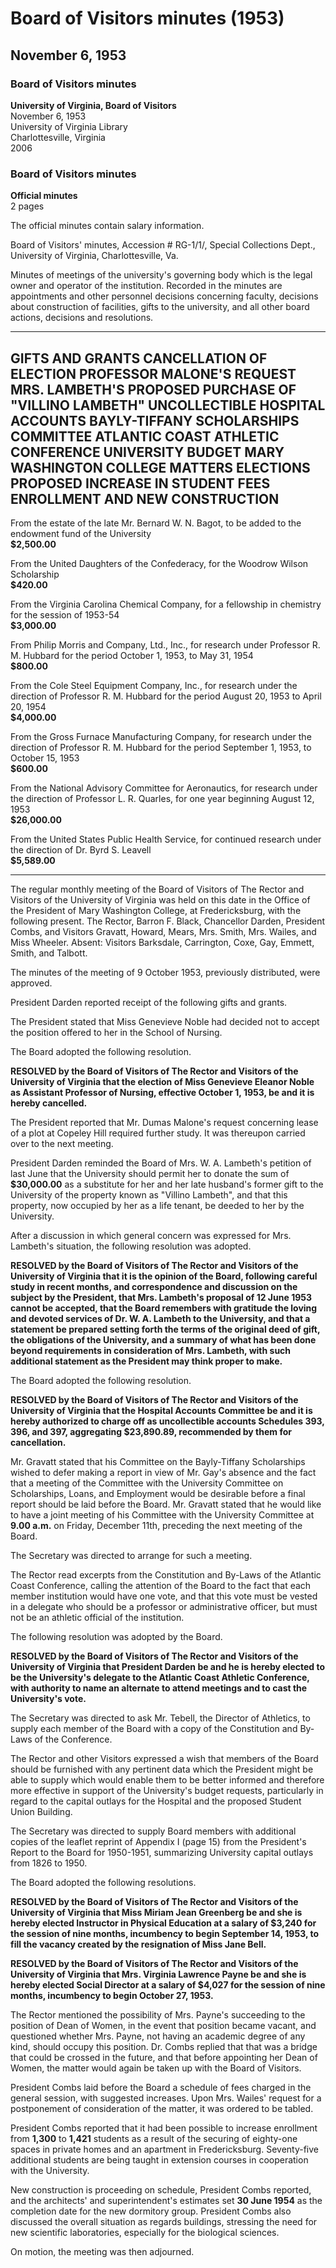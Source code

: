 <!-- altadded -->
<!-- altadded -->

<!-- llmmeta -->

<script type="application/ld+json">
{
"@context": "http://schema.org",
"@type": "BoardMeeting",
"name": "Board Minutes",
"startDate": "1953-11-06",
"endDate": "1953-11-06",
"location": {
"@type": "Place",
"name": "Office of the President of Mary Washington College",
"address": {
"@type": "PostalAddress",
"addressLocality": "Fredericksburg",
"addressRegion": "Virginia"
}
},
"organizer": {
"@type": "Organization",
"name": "University of Virginia, Board of Visitors"
},
"keywords": "Board of Visitors, University of Virginia, minutes, meeting",
"description": "Official minutes of the Board of Visitors meeting held on November 6, 1953, covering various topics including gifts, personnel decisions, and university budget matters.",
"attendee": \[
{
"@type": "Person",
"name": "Barron F. Black"
},
{
"@type": "Person",
"name": "Chancellor Darden"
},
{
"@type": "Person",
"name": "President Combs"
},
{
"@type": "Person",
"name": "Visitor Gravatt"
},
{
"@type": "Person",
"name": "Visitor Howard"
},
{
"@type": "Person",
"name": "Visitor Mears"
},
{
"@type": "Person",
"name": "Mrs. Smith"
},
{
"@type": "Person",
"name": "Mrs. Wailes"
},
{
"@type": "Person",
"name": "Miss Wheeler"
}
],
"about": \[
{
"@type": "CreativeWork",
"name": "Gifts and Grants",
"description": "Summary of gifts and grants received by the university."
},
{
"@type": "CreativeWork",
"name": "Personnel Decisions",
"description": "Decisions related to faculty appointments and positions."
},
{
"@type": "CreativeWork",
"name": "University Budget",
"description": "Discussion on university budget and capital outlays."
}
]
}

</script>

<!-- llmformatted -->

# Board of Visitors minutes (1953)

## November 6, 1953

### Board of Visitors minutes

**University of Virginia, Board of Visitors**\
November 6, 1953\
University of Virginia Library\
Charlottesville, Virginia\
2006

### Board of Visitors minutes

**Official minutes**\
2 pages

The official minutes contain salary information.

Board of Visitors' minutes, Accession # RG-1/1/, Special Collections Dept., University of Virginia, Charlottesville, Va.

Minutes of meetings of the university's governing body which is the legal owner and operator of the institution. Recorded in the minutes are appointments and other personnel decisions concerning faculty, decisions about construction of facilities, gifts to the university, and all other board actions, decisions and resolutions.

***

## GIFTS AND GRANTS CANCELLATION OF ELECTION PROFESSOR MALONE'S REQUEST MRS. LAMBETH'S PROPOSED PURCHASE OF "VILLINO LAMBETH" UNCOLLECTIBLE HOSPITAL ACCOUNTS BAYLY-TIFFANY SCHOLARSHIPS COMMITTEE ATLANTIC COAST ATHLETIC CONFERENCE UNIVERSITY BUDGET MARY WASHINGTON COLLEGE MATTERS ELECTIONS PROPOSED INCREASE IN STUDENT FEES ENROLLMENT AND NEW CONSTRUCTION

From the estate of the late Mr. Bernard W. N. Bagot, to be added to the endowment fund of the University\
**$2,500.00**

From the United Daughters of the Confederacy, for the Woodrow Wilson Scholarship\
**$420.00**

From the Virginia Carolina Chemical Company, for a fellowship in chemistry for the session of 1953-54\
**$3,000.00**

From Philip Morris and Company, Ltd., Inc., for research under Professor R. M. Hubbard for the period October 1, 1953, to May 31, 1954\
**$800.00**

From the Cole Steel Equipment Company, Inc., for research under the direction of Professor R. M. Hubbard for the period August 20, 1953 to April 20, 1954\
**$4,000.00**

From the Gross Furnace Manufacturing Company, for research under the direction of Professor R. M. Hubbard for the period September 1, 1953, to October 15, 1953\
**$600.00**

From the National Advisory Committee for Aeronautics, for research under the direction of Professor L. R. Quarles, for one year beginning August 12, 1953\
**$26,000.00**

From the United States Public Health Service, for continued research under the direction of Dr. Byrd S. Leavell\
**$5,589.00**

***

The regular monthly meeting of the Board of Visitors of The Rector and Visitors of the University of Virginia was held on this date in the Office of the President of Mary Washington College, at Fredericksburg, with the following present. The Rector, Barron F. Black, Chancellor Darden, President Combs, and Visitors Gravatt, Howard, Mears, Mrs. Smith, Mrs. Wailes, and Miss Wheeler. Absent: Visitors Barksdale, Carrington, Coxe, Gay, Emmett, Smith, and Talbott.

The minutes of the meeting of 9 October 1953, previously distributed, were approved.

President Darden reported receipt of the following gifts and grants.

The President stated that Miss Genevieve Noble had decided not to accept the position offered to her in the School of Nursing.

The Board adopted the following resolution.

**RESOLVED by the Board of Visitors of The Rector and Visitors of the University of Virginia that the election of Miss Genevieve Eleanor Noble as Assistant Professor of Nursing, effective October 1, 1953, be and it is hereby cancelled.**

The President reported that Mr. Dumas Malone's request concerning lease of a plot at Copeley Hill required further study. It was thereupon carried over to the next meeting.

President Darden reminded the Board of Mrs. W. A. Lambeth's petition of last June that the University should permit her to donate the sum of **$30,000.00** as a substitute for her and her late husband's former gift to the University of the property known as "Villino Lambeth", and that this property, now occupied by her as a life tenant, be deeded to her by the University.

After a discussion in which general concern was expressed for Mrs. Lambeth's situation, the following resolution was adopted.

**RESOLVED by the Board of Visitors of The Rector and Visitors of the University of Virginia that it is the opinion of the Board, following careful study in recent months, and correspondence and discussion on the subject by the President, that Mrs. Lambeth's proposal of 12 June 1953 cannot be accepted, that the Board remembers with gratitude the loving and devoted services of Dr. W. A. Lambeth to the University, and that a statement be prepared setting forth the terms of the original deed of gift, the obligations of the University, and a summary of what has been done beyond requirements in consideration of Mrs. Lambeth, with such additional statement as the President may think proper to make.**

The Board adopted the following resolution.

**RESOLVED by the Board of Visitors of The Rector and Visitors of the University of Virginia that the Hospital Accounts Committee be and it is hereby authorized to charge off as uncollectible accounts Schedules 393, 396, and 397, aggregating **$23,890.89**, recommended by them for cancellation.**

Mr. Gravatt stated that his Committee on the Bayly-Tiffany Scholarships wished to defer making a report in view of Mr. Gay's absence and the fact that a meeting of the Committee with the University Committee on Scholarships, Loans, and Employment would be desirable before a final report should be laid before the Board. Mr. Gravatt stated that he would like to have a joint meeting of his Committee with the University Committee at **9.00 a.m.** on Friday, December 11th, preceding the next meeting of the Board.

The Secretary was directed to arrange for such a meeting.

The Rector read excerpts from the Constitution and By-Laws of the Atlantic Coast Conference, calling the attention of the Board to the fact that each member institution would have one vote, and that this vote must be vested in a delegate who should be a professor or administrative officer, but must not be an athletic official of the institution.

The following resolution was adopted by the Board.

**RESOLVED by the Board of Visitors of The Rector and Visitors of the University of Virginia that President Darden be and he is hereby elected to be the University's delegate to the Atlantic Coast Athletic Conference, with authority to name an alternate to attend meetings and to cast the University's vote.**

The Secretary was directed to ask Mr. Tebell, the Director of Athletics, to supply each member of the Board with a copy of the Constitution and By-Laws of the Conference.

The Rector and other Visitors expressed a wish that members of the Board should be furnished with any pertinent data which the President might be able to supply which would enable them to be better informed and therefore more effective in support of the University's budget requests, particularly in regard to the capital outlays for the Hospital and the proposed Student Union Building.

The Secretary was directed to supply Board members with additional copies of the leaflet reprint of Appendix I (page 15) from the President's Report to the Board for 1950-1951, summarizing University capital outlays from 1826 to 1950.

The Board adopted the following resolutions.

**RESOLVED by the Board of Visitors of The Rector and Visitors of the University of Virginia that Miss Miriam Jean Greenberg be and she is hereby elected Instructor in Physical Education at a salary of **$3,240** for the session of nine months, incumbency to begin September 14, 1953, to fill the vacancy created by the resignation of Miss Jane Bell.**

**RESOLVED by the Board of Visitors of The Rector and Visitors of the University of Virginia that Mrs. Virginia Lawrence Payne be and she is hereby elected Social Director at a salary of **$4,027** for the session of nine months, incumbency to begin October 27, 1953.**

The Rector mentioned the possibility of Mrs. Payne's succeeding to the position of Dean of Women, in the event that position became vacant, and questioned whether Mrs. Payne, not having an academic degree of any kind, should occupy this position. Dr. Combs replied that that was a bridge that could be crossed in the future, and that before appointing her Dean of Women, the matter would again be taken up with the Board of Visitors.

President Combs laid before the Board a schedule of fees charged in the general session, with suggested increases. Upon Mrs. Wailes' request for a postponement of consideration of the matter, it was ordered to be tabled.

President Combs reported that it had been possible to increase enrollment from **1,300** to **1,421** students as a result of the securing of eighty-one spaces in private homes and an apartment in Fredericksburg. Seventy-five additional students are being taught in extension courses in cooperation with the University.

New construction is proceeding on schedule, President Combs reported, and the architects' and superintendent's estimates set **30 June 1954** as the completion date for the new dormitory group. President Combs also discussed the overall situation as regards buildings, stressing the need for new scientific laboratories, especially for the biological sciences.

On motion, the meeting was then adjourned.
